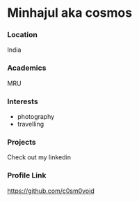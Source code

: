 # Minhajul aka cosmos
### Location
India
### Academics
MRU
### Interests
- photography
- travelling
### Projects
Check out my linkedin
### Profile Link
https://github.com/c0sm0void